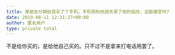 ```yaml
---
title: 男朋友分期给我买了个手机，手机刚到他就先录了他的指纹，这能接受吗?
date: 2019-08-11 12:31:27+00:00
author: 匿名用户
type: private total
---
```

不是给你买的，是给他自己买的。只不过不是拿来打电话用罢了。


